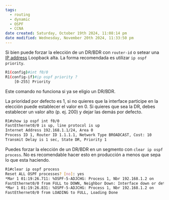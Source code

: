 ```yaml
---
tags:
  - routing
  - dynamic
  - OSPF
  - CCNA
date created: Saturday, October 19th 2024, 11:08:14 pm
date modified: Wednesday, November 20th 2024, 11:33:50 pm
---
```

Si bien puede forzar la elección de un DR/BDR con `router-id` o setear una [IP address](IP%20address.md) Loopback alta. La forma recomendada es utilizar `ip ospf priority`. 

``` bash
R1(config)#int f0/0
R1(config-if)#ip ospf priority ?
	[0-255] Priority
```

Este comando no funciona si ya se eligio un DR/BDR. 

La prioridad por defecto es 1, si no quieres que la interface participe en la elección puede establecer el valor en 0. Si quieres que sea la DR, debes establecer un valor alto (p. ej. 200) y dejar las demás por defecto. 

``` bash
R1#show ip ospf int f0/0
FastEthernet0/0 is up, line protocol is up
Internet Address 192.168.1.1/24, Area 0
Process ID 1, Router ID 1.1.1.1, Network Type BROADCAST, Cost: 10
Transmit Delay is 1 sec, State DR, Priority 1
```

Puedes forzar la elección de un DR/BDR en un segmento con `clear ip ospf process`. No es recomendable hacer esto en producción a menos que sepa lo que esta haciendo. 

``` bash
R1#clear ip ospf process
Reset ALL OSPF processes? [no]: yes
*Mar 1 01:19:26.711: %OSPF-5-ADJCHG: Process 1, Nbr 192.168.1.2 on
FastEthernet0/0 from FULL to DOWN, Neighbor Down: Interface down or detached
*Mar 1 01:19:26.831: %OSPF-5-ADJCHG: Process 1, Nbr 192.168.1.2 on
FastEthernet0/0 from LOADING to FULL, Loading Done
```